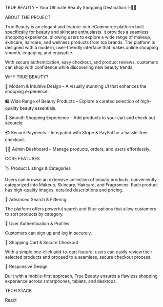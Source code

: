TRUE BEAUTY – Your Ultimate Beauty Shopping Destination ✨💄🌿

ABOUT THE PROJECT

True Beauty is an elegant and feature-rich eCommerce platform built specifically for beauty and skincare enthusiasts. It provides a seamless shopping experience, allowing users to explore a wide range of makeup, skincare, haircare, and wellness products from top brands. The platform is designed with a modern, user-friendly interface that makes online shopping smooth, engaging, and enjoyable.

With secure authentication, easy checkout, and product reviews, customers can shop with confidence while discovering new beauty trends.


WHY TRUE BEAUTY?

💖 Modern & Intuitive Design – A visually stunning UI that enhances the shopping experience.

🛍️ Wide Range of Beauty Products – Explore a curated selection of high-quality beauty essentials.

🛒 Smooth Shopping Experience – Add products to your cart and check out securely.

💳 Secure Payments – Integrated with Stripe & PayPal for a hassle-free checkout.

👩‍💻 Admin Dashboard – Manage products, orders, and users effortlessly.


CORE FEATURES

🏷️ Product Listings & Categories

Users can browse an extensive collection of beauty products, conveniently categorized into Makeup, Skincare, Haircare, and Fragrances. Each product has high-quality images, detailed descriptions and pricing.

🔎 Advanced Search & Filtering

The platform offers powerful search and filter options that allow customers to sort products by  category.

🔐 User Authentication & Profiles

Customers can sign up and log in securely.

🛒 Shopping Cart & Secure Checkout

With a simple one-click add-to-cart feature, users can easily review their selected products and proceed to a seamless, secure checkout process.



📱 Responsive Design

Built with a mobile-first approach, True Beauty ensures a flawless shopping experience across smartphones, tablets, and desktops.

TECH STACK

React



